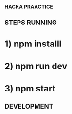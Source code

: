 ### HACKA PRAACTICE

## STEPS RUNNING

# 1) npm installl
# 2) npm run dev
# 3) npm start


## DEVELOPMENT
